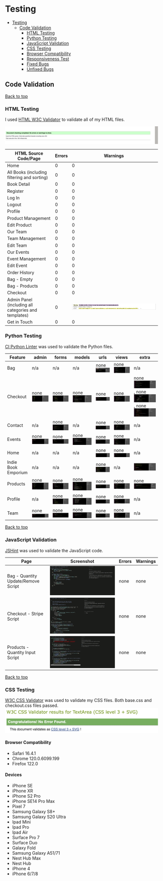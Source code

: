 # Testing
- [Testing](#testing)
  - [Code Validation](#code-validation)
    - [HTML Testing](#html-testing)
    - [Python Testing](#python-testing)
    - [JavaScript Validation](#javascript-validation)
    - [CSS Testing](#css-testing)
    - [Browser Compatibility](#browser-compatibility)
    - [Responsiveness Test](#responsiveness-test)
    - [Fixed Bugs](#fixed-bugs)
    - [Unfixed Bugs](#unfixed-bugs)


## Code Validation

[Back to top](#testing)
### HTML Testing

I used [HTML W3C Validator](https://validator.w3.org) to validate all of my HTML files.

![html validation](./test-images/html-validator-no-errors.png)

| HTML Source Code/Page | Errors | Warnings |
| ---- | ------ | -------- |
| Home | 0 | 0 |
| All Books (including filtering and sorting) | 0 | 0 |
| Book Detail | 0 | 0 |
| Register | 0 | 0 |
| Log In | 0 | 0 |
| Logout| 0 | 0 |
| Profile | 0 | 0 |
| Product Management | 0 | 0 |
| Edit Product | 0 | 0 |
| Our Team | 0 | 0 |
| Team Management | 0 | 0 |
| Edit Team | 0 | 0 |
| Our Events | 0 | 0 |
| Event Management | 0 | 0 |
| Edit Event | 0 | 0 |
| Order History | 0 | 0 |
| Bag - Empty | 0 | 0 |
| Bag - Products | 0 | 0 |
| Checkout | 0 | 0 |
| Admin Panel (including all categories and templates) | 0 | ![html validation](./test-images/html-validator-warning-admin-panel.png) |
| Get in Touch | 0 | 0 |


### Python Testing
[CI Python Linter](https://pep8ci.herokuapp.com/#) was used to validate the Python files.


| Feature               | admin                                       | forms                                       | models                                      | urls                                        | views                                       | extra                                      |
|-----------------------|---------------------------------------------|---------------------------------------------|---------------------------------------------|---------------------------------------------|---------------------------------------------|--------------------------------------------|
| Bag                   | n/a                                         | n/a                                         | n/a                                         | none ![python validation](./test-images/bag-urls.py.png) | none ![python validation](./test-images/bag-views.py.png) | n/a |
| Checkout              | none ![python validation](./test-images/checkout-admin.py.png) | none ![python validation](./test-images/checkout-forms.py.png) | none ![python validation](./test-images/checkout-models.py.png) | none ![python validation](./test-images/checkout-urls.py.png) | none ![python validation](./test-images/checkout-views.py.png) | none ![python validation](./test-images/checkout-signals.py.png), none ![python validation](./test-images/checkout-webhook-handler.py.png), none ![python validation](./test-images/checkout-webhook.py.png) |
| Contact               | n/a                                         | none ![python validation](./test-images/contact-forms.py.png) | n/a                                         | none ![python validation](./test-images/contact-urls.py.png) | none ![python validation](./test-images/contact-views.py.png) | n/a                                        |
| Events                | none ![python validation](./test-images/events-admin.py.png) | none ![python validation](./test-images/events-forms.py.png) | none ![python validation](./test-images/events-models.py.png) | none ![python validation](./test-images/events-urls.py.png) | none ![python validation](./test-images/events-views.py.png) | n/a                                        |
| Home                  | n/a                                         | n/a                                         | n/a                                         | none ![python validation](./test-images/home-urls.py.png) | none ![python validation](./test-images/home-views.py.png) | n/a                                        |
| Indie Book Emporium  | n/a                                         | n/a                                         | n/a                                         | none ![python validation](./test-images/indie-book-emporium-urls.py.png) | n/a                                         | ![python validation](./test-images/indie-book-emporium-settings.py.png) |
| Products              | none ![python validation](./test-images/product-admin.py.png) | none ![python validation](./test-images/product-forms.py.png) | none ![python validation](./test-images/product-models.py.png) | none ![python validation](./test-images/product-urls.py.png) | none ![python validation](./test-images/product-views.py.png) | none ![python validation](./test-images/product-widget.py.png) |
| Profile               | n/a                                         | none ![python validation](./test-images/profile-forms.py.png) | none ![python validation](./test-images/profile-models.py.png) | none ![python validation](./test-images/profile-urls.py.png) | none ![python validation](./test-images/profile-views.py.png) | n/a                                        |
| Team                  | none ![python validation](./test-images/team-admin.py.png) | none ![python validation](./test-images/team-forms.py.png) | none ![python validation](./test-images/team-models.py.png) | none ![python validation](./test-images/team-urls.py.png) | none ![python validation](./test-images/team-views.py.png) | n/a                                        |


[Back to top](#testing)

### JavaScript Validation

[JSHint](https://jshint.com/) was used to validate the JavaScript code.

| Page | Screenshot | Errors | Warnings |
|---------|----------|----------|-----------|
| Bag - Quantity Update/Remove Script | ![Bag update/remove js](./test-images/bag-update-remove.js.png) | none | none |
| Checkout - Stripe Script | ![Stripe elements](./test-images/checkout-stripe.js.png) | none | none |
| Products - Quantity Input Script | ![Product quantity script](./test-images/product-quantity-input-script.png) | none  | none |

[Back to top](#testing)
### CSS Testing
[W3C CSS Validator](https://jigsaw.w3.org/css-validator/) was used to validate my CSS files.
Both base.css and checkout.css files passed. ![CSS Validation](./test-images/css-validator.png)

#### Browser Compatibility

- Safari 16.4.1
- Chrome 120.0.6099.199
- Firefox 122.0

#### Devices

- iPhone SE
- iPhone XR
- iPhone S2 Pro
- iPhone SE14 Pro Max
- Pixel 7
- Samsung Galaxy S8+
- Samsung Galaxy S20 Ultra
- Ipad Mini
- Ipad Pro
- Ipad Air
- Surface Pro 7
- Surface Duo
- Galaxy Fold
- Samsung Galaxy A51/71
- Nest Hub Max
- Nest Hub
- iPhone 4
- iPhone 6/7/8